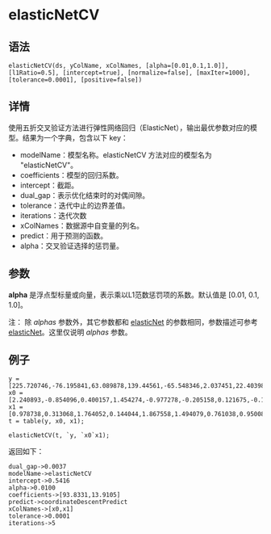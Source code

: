 # elasticNetCV

## 语法

`elasticNetCV(ds, yColName, xColNames, [alpha=[0.01,0.1,1.0]], [l1Ratio=0.5],
[intercept=true], [normalize=false], [maxIter=1000], [tolerance=0.0001],
[positive=false])`

## 详情

使用五折交叉验证方法进行弹性网络回归（ElasticNet），输出最优参数对应的模型。结果为一个字典，包含以下 key：

* modelName：模型名称。elasticNetCV 方法对应的模型名为 "elasticNetCV"。
* coefficients：模型的回归系数。
* intercept：截距。
* dual\_gap：表示优化结束时的对偶间隙。
* tolerance：迭代中止的边界差值。
* iterations：迭代次数
* xColNames：数据源中自变量的列名。
* predict：用于预测的函数。
* alpha：交叉验证选择的惩罚量。

## 参数

**alpha** 是浮点型标量或向量，表示乘以L1范数惩罚项的系数。默认值是 [0.01, 0.1, 1.0]。

注： 除 *alphas* 参数外，其它参数都和 [elasticNet](elasticNet.md)
的参数相同，参数描述可参考 [elasticNet](elasticNet.md)。这里仅说明 *alphas* 参数。

## 例子

```
y = [225.720746,-76.195841,63.089878,139.44561,-65.548346,2.037451,22.403987,-0.678415,37.884102,37.308288]
x0 = [2.240893,-0.854096,0.400157,1.454274,-0.977278,-0.205158,0.121675,-0.151357,0.333674,0.410599]
x1 = [0.978738,0.313068,1.764052,0.144044,1.867558,1.494079,0.761038,0.950088,0.443863,-0.103219]
t = table(y, x0, x1);

elasticNetCV(t, `y, `x0`x1);
```

返回如下：

```
dual_gap->0.0037
modelName->elasticNetCV
intercept->0.5416
alpha->0.0100
coefficients->[93.8331,13.9105]
predict->coordinateDescentPredict
xColNames->[x0,x1]
tolerance->0.0001
iterations->5
```

